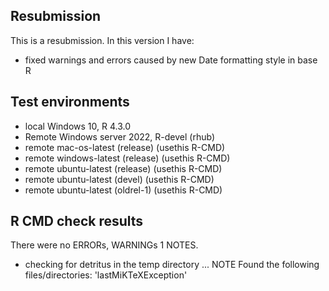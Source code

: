 ## Resubmission
This is a resubmission. In this version I have:

* fixed warnings and errors caused by new Date formatting style in base R

## Test environments
* local Windows 10, R 4.3.0
* Remote Windows server 2022, R-devel (rhub)
* remote mac-os-latest (release) (usethis R-CMD)
* remote windows-latest (release) (usethis R-CMD)
* remote ubuntu-latest (release) (usethis R-CMD)
* remote ubuntu-latest (devel) (usethis R-CMD)
* remote ubuntu-latest (oldrel-1) (usethis R-CMD)

## R CMD check results
There were no ERRORs, WARNINGs 1 NOTES.

* checking for detritus in the temp directory ... NOTE
Found the following files/directories:
  'lastMiKTeXException'
